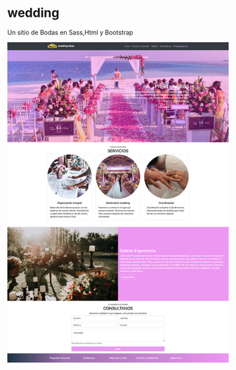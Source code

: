 # wedding

Un sitio de Bodas en Sass,Html y Bootstrap

![alt text](https://raw.githubusercontent.com/noreibi/wedding/master/screenshoot.jpg)
